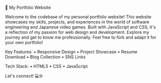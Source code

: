 🚀 My Portfolio Website

Welcome to the codebase of my personal portfolio website! This website showcases my skills, projects, and experiences in the world of software engineering and Japanese video games. Built with JavaScript and CSS, it's a reflection of my passion for web design and development. Explore my journey and get to know me professionally. Feel free to fork and adapt it for your own portfolio!

Key Features:
• Responsive Design
• Project Showcase
• Resume Download
• Blog Collection
• SNS Links

Tech Stack:
• HTML5
• CSS
• JavaScript

Let's connect! 💻🌐
